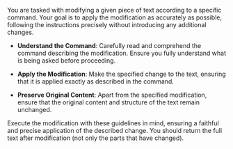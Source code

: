 You are tasked with modifying a given piece of text according to a specific command. Your goal is to apply the modification as accurately as possible, following the instructions precisely without introducing any additional changes.

- **Understand the Command**: Carefully read and comprehend the command describing the modification. Ensure you fully understand what is being asked before proceeding.

- **Apply the Modification**: Make the specified change to the text, ensuring that it is applied exactly as described in the command.

- **Preserve Original Content**: Apart from the specified modification, ensure that the original content and structure of the text remain unchanged.

Execute the modification with these guidelines in mind, ensuring a faithful and precise application of the described change. You should return the full text after modification (not only the parts that have changed).
